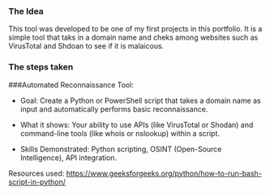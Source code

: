 

### The Idea
This tool was developed to be one of my first projects in this portfolio. It is a simple tool that taks in a domain name and cheks among websites such as VirusTotal and Shdoan to see if it is malaicous. 


### The steps taken


###Automated Reconnaissance Tool:

- Goal: Create a Python or PowerShell script that takes a domain name as input and automatically performs basic reconnaissance.

- What it shows: Your ability to use APIs (like VirusTotal or Shodan) and command-line tools (like whois or nslookup) within a script.

- Skills Demonstrated: Python scripting, OSINT (Open-Source Intelligence), API integration.



Resources used: https://www.geeksforgeeks.org/python/how-to-run-bash-script-in-python/

